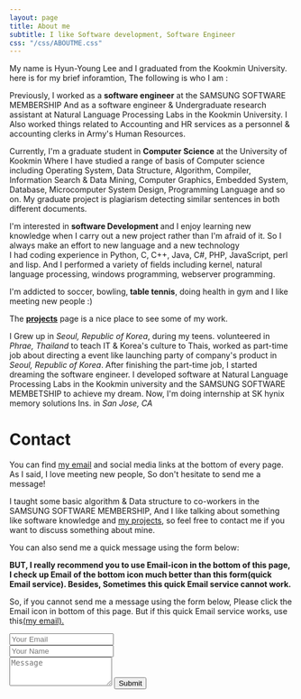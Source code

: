 ```yaml
---
layout: page
title: About me
subtitle: I like Software development, Software Engineer
css: "/css/ABOUTME.css" 
---
```


<div id="aboutme-section">

<p class="about-text">
 My name is Hyun-Young Lee and I graduated from the Kookmin University. here is for my brief inforamtion, The following is who I am :
</p>

<p class="about-text">
<span class="fa fa-briefcase about-icon"></span>
  Previously, I worked as a <strong>software engineer</strong> at the SAMSUNG SOFTWARE MEMBERSHIP And
  as a software engineer & Undergraduate research assistant at Natural Language Processing Labs
  in the Kookmin University. I Also worked things related to Accounting and HR services as a personnel & accounting clerks in Army's Human Resources.
</p>

<p class="about-text">
<span class="fa fa-graduation-cap about-icon"></span>
  Currently, I'm a graduate student in <strong>Computer Science</strong> at the University of Kookmin
  Where I have studied a range of basis of Computer science including Operating System, Data Structure, Algorithm, 
  Compiler, Information Search & Data Mining, Computer Graphics, Embedded System, Database, Microcomputer System Design, 
  Programming Language and so on. My graduate project is plagiarism detecting similar sentences in both different 
  documents.
</p>

<p class="about-text">
<span class="fa fa-code about-icon"></span>
  I'm interested in <strong> software Development </strong> and I enjoy learning new knowledge when I carry out a new 
  project rather than I'm afraid of it. So I always make an effort to new language and a new technology <br/> I had coding 
  experience in Python, C, C++, Java, C#, PHP, JavaScript, perl and lisp. And I performed a variety of fields including  
  kernel, natural language processing, windows programming, webserver programming.
</p>

<p class="about-text">
<span class="fa fa-heart about-icon"></span>
  I'm addicted to soccer, bowling,<strong> table tennis</strong>, doing health in gym and I like meeting new people :) 
</p>

<p class="about-text">
<span class="fa fa-file-text-o about-icon"></span>
  The <strong><a href="./project">projects</a></strong> page is a nice place to see some of my work. 
</p>

<!------ after enroll resume 
  but you can also view my (somewhat outdated) <a href="./files/DeanAttaliResumeEU.pdf" target="_blank">resume</a>. 
</p>
-------->

<p class="about-text">
<span class="fa fa-globe about-icon"></span>
  I Grew up in <i>Seoul, Republic of Korea</i>, during my teens. volunteered in <i>Phrae, Thailand</i> to teach IT & 
  Korea's culture to Thais, worked as part-time job about directing a event like launching party of company's product in 
  <i>Seoul, Republic of Korea</i>. After finishing the part-time job, I started dreaming the software engineer. I 
  developed software at Natural Language Processing Labs in the Kookmin university and the SAMSUNG SOFTWARE MEMBETSHIP to 
  achieve my dream. Now, I'm doing internship at SK hynix memory solutions Ins. in <i>San Jose, CA</i>
</p>

</div>

<div id="contactme-section">

<h1 id="contact">Contact</h1>

<p>You can find <a href="mailto:le32146@gmail.com">my email</a> and social media links at the bottom of every page. As I said, I love meeting new people, So don't hesitate to send me a message!</p>
<p>I taught some basic algorithm & Data structure to co-workers in the SAMSUNG SOFTWARE MEMBERSHIP, And I like talking about something like software knowledge and <a href="./project">my projects</a><!--- 이
분 링크 첨가 하자--->, so feel free to contact me if you want to discuss something about mine.</p>


<form action="https://formspree.io/le32146@gmail.com" method="POST" class="form" id="contact-form">
  <p>You can also send me a quick message using the form below:</p>
  <p><strong>BUT, I really recommend you to use Email-icon in the bottom of this page, I check up Email of the bottom icon much better than this form(quick Email service). Besides, Sometimes this quick Email service cannot work.</strong></p> 
  <p>So, if you cannot send me a message using the form below, Please click the Email icon in bottom of this page. But if this quick Email service works, use this<a href="mailto:le32146@gmail.com">(my email).</a></p>
  <div class="row">
    <div class="col-xs-6">
      <input type="email" name="_replyto" class="form-control input-lg" placeholder="Your Email" title="Email">
    </div>
    <div class="col-xs-6">
      <input type="text" name="name" class="form-control input-lg" placeholder="Your Name" title="Name">
    </div>
  </div>
  <input type="hidden" name="_subject" value="New submission from hyunyoung2.github.io">
  <textarea type="text" name="content" class="form-control input-lg" placeholder="Message" title="Message" required="required" rows="3"></textarea>
  <input type="text" name="_gotcha" style="display:none">
  <input type="hidden" name="_next" value="./aboutme?message=Your message was sent successfully, thanks!" />
  <button type="submit" class="btn btn-lg btn-primary">Submit</button>
</form>

</div>

